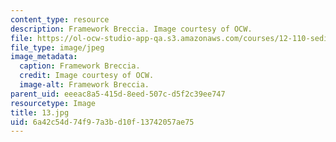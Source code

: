 ```yaml
---
content_type: resource
description: Framework Breccia. Image courtesy of OCW.
file: https://ol-ocw-studio-app-qa.s3.amazonaws.com/courses/12-110-sedimentary-geology-fall-2004/6a42c54d74f97a3bd10f13742057ae75_13.jpg
file_type: image/jpeg
image_metadata:
  caption: Framework Breccia.
  credit: Image courtesy of OCW.
  image-alt: Framework Breccia.
parent_uid: eeeac8a5-415d-8eed-507c-d5f2c39ee747
resourcetype: Image
title: 13.jpg
uid: 6a42c54d-74f9-7a3b-d10f-13742057ae75
---
```

